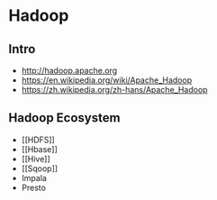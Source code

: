 # Hadoop


## Intro

- http://hadoop.apache.org
- https://en.wikipedia.org/wiki/Apache_Hadoop
- https://zh.wikipedia.org/zh-hans/Apache_Hadoop


## Hadoop Ecosystem

- [[HDFS]]
- [[Hbase]]
- [[Hive]]
- [[Sqoop]]
- Impala
- Presto
